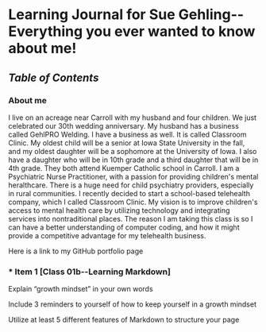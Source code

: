 
# Learning Journal for Sue Gehling--Everything you ever wanted to know about me!

## *Table of Contents*

### About me
  I live on an acreage near Carroll with my husband and four children. We just celebrated our 30th wedding anniversary. My husband has a business called GehlPRO Welding. I have a business as well. It is called Classroom Clinic.
  My oldest child will be a senior at Iowa State University in the fall, and my oldest daughter will be a sophomore at the University of Iowa.  I also have a daughter who will be in 10th grade and a third daughter that will be in 4th grade. They both attend Kuemper Catholic school in Carroll. 
  I am a Psychiatric Nurse Practitioner, with a passion for providing children's mental heralthcare.  There is a huge need for child psychiatry providers, especially in rural communities. I recently decided to start a school-based telehealth company, which I called Classroom Clinic.  My vision is to improve children's access to mental health care by utilizing technology and integrating services into nontraditional places. 
  The reason I am taking this class is so I can have a better understanding of computer coding, and how it might provide a competitive advantage for my telehealth business. 
  
  Here is a link to my GitHub portfolio page

### * Item 1 [Class 01b--Learning Markdown]
Explain “growth mindset” in your own words

Include 3 reminders to yourself of how to keep yourself in a growth mindset

Utilize at least 5 different features of Markdown to structure your page

